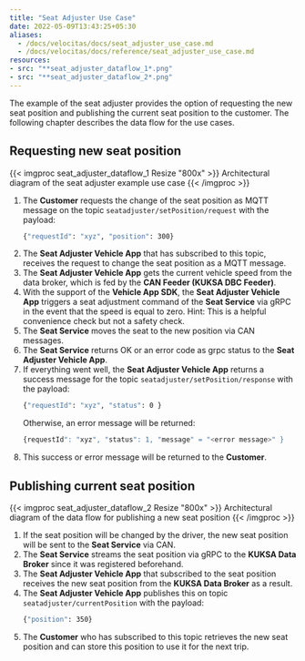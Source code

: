 ```yaml
---
title: "Seat Adjuster Use Case"
date: 2022-05-09T13:43:25+05:30
aliases:
  - /docs/velocitas/docs/seat_adjuster_use_case.md
  - /docs/velocitas/docs/reference/seat_adjuster_use_case.md
resources:
- src: "**seat_adjuster_dataflow_1*.png"
- src: "**seat_adjuster_dataflow_2*.png"
---
```


The example of the seat adjuster provides the option of requesting the new seat position and publishing the current seat position to the customer. The following chapter describes the data flow for the use cases.

## Requesting new seat position

{{< imgproc seat_adjuster_dataflow_1 Resize "800x" >}}
  Architectural diagram of the seat adjuster example use case
{{< /imgproc >}}

1. The **Customer** requests the change of the seat position as MQTT message on the topic `seatadjuster/setPosition/request` with the payload:
   ```bash
   {"requestId": "xyz", "position": 300}
   ```
2. The **Seat Adjuster Vehicle App** that has subscribed to this topic, receives the request to change the seat position as a MQTT message.
3. The **Seat Adjuster Vehicle App** gets the current vehicle speed from the data broker, which is fed by the **CAN Feeder (KUKSA DBC Feeder)**.
4. With the support of the **Vehicle App SDK**, the **Seat Adjuster Vehicle App** triggers a seat adjustment command of the **Seat Service** via gRPC in the event that the speed is equal to zero. Hint: This is a helpful convenience check but not a safety check.
5. The **Seat Service** moves the seat to the new position via CAN messages.
6. The **Seat Service** returns OK or an error code as grpc status to the **Seat Adjuster Vehicle App**.
7. If everything went well, the **Seat Adjuster Vehicle App** returns a success message for the topic `seatadjuster/setPosition/response` with the payload:
   ```bash
   {"requestId": "xyz", "status": 0 }
   ```
   Otherwise, an error message will be returned:
   ```bash
   {requestId": "xyz", "status": 1, "message" = "<error message>" }
   ```
8. This success or error message will be returned to the **Customer**.

## Publishing current seat position

{{< imgproc seat_adjuster_dataflow_2 Resize "800x" >}}
  Architectural diagram of the data flow for publishing a new seat position
{{< /imgproc >}}

1. If the seat position will be changed by the driver, the new seat position will be sent to the **Seat Service** via CAN.
2.  The **Seat Service** streams the seat position via gRPC to the **KUKSA Data Broker** since it was registered beforehand.
3.  The **Seat Adjuster Vehicle App** that subscribed to the seat position receives the new seat position from the **KUKSA Data Broker** as a result.
12. The **Seat Adjuster Vehicle App** publishes this on topic `seatadjuster/currentPosition` with the payload:
    ```bash
    {"position": 350}
    ```
13. The **Customer** who has subscribed to this topic retrieves the new seat position and can store this position to use it for the next trip.
